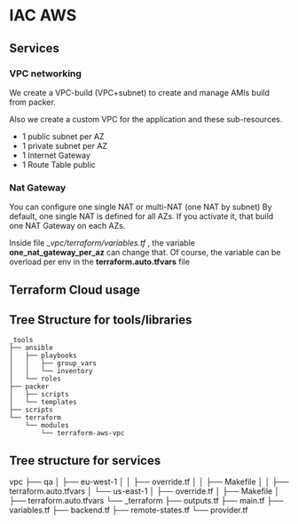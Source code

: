 # IAC AWS

## Services

### VPC networking

We create a VPC-build (VPC+subnet) to create and manage AMIs build from packer.

Also we create a custom VPC for the application and these sub-resources.
- 1 public subnet per AZ
- 1 private subnet per AZ
- 1 Internet Gateway
- 1 Route Table public

### Nat Gateway

You can configure one single NAT or multi-NAT (one NAT by subnet)
By default, one single NAT is defined for all AZs. If you activate it, that build one NAT Gateway on each AZs.

Inside file __vpc/_terraform/variables.tf__ , the variable __one_nat_gateway_per_az__ can change that. Of course, the variable can be overload per env in the __terraform.auto.tfvars__ file

## Terraform Cloud usage


## Tree Structure for tools/libraries

```
_tools
├── ansible
│   ├── playbooks
│   │   ├── group_vars
│   │   └── inventory
│   └── roles
├── packer
│   ├── scripts
│   └── templates
├── scripts
└── terraform
    └── modules
        └── terraform-aws-vpc
```

## Tree structure for services

vpc
├── qa
│   ├── eu-west-1
│   │   ├── override.tf
│   │   ├── Makefile
│   │   ├── terraform.auto.tfvars
│   └── us-east-1
│       ├── override.tf
│       ├── Makefile
│       ├── terraform.auto.tfvars
└── _terraform
    ├── outputs.tf
    ├── main.tf
    ├── variables.tf
    ├── backend.tf
    ├── remote-states.tf
    └── provider.tf
